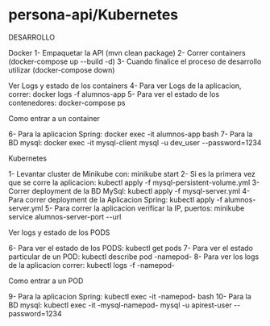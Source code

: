 # persona-api/Kubernetes

DESARROLLO

Docker
  1- Empaquetar la API (mvn clean package)
  2- Correr containers (docker-compose up --build -d)
  3- Cuando finalice el proceso de desarrollo utilizar (docker-compose down)

Ver Logs y estado de los containers
  4- Para ver Logs de la aplicacion, correr: docker logs -f alumnos-app
  5- Para ver el estado de los contenedores: docker-compose ps

Como entrar a un container

  6- Para la aplicacion Spring: docker exec -it alumnos-app bash
  7- Para la BD mysql: docker exec -it mysql-client mysql -u dev_user --password=1234

Kubernetes

  1- Levantar cluster de Minikube con: minikube start
  2- Si es la primera vez que se corre la aplicacion: kubectl apply -f mysql-persistent-volume.yml
  3- Correr deployment de la BD MySql: kubectl apply -f mysql-server.yml
  4- Para correr deployment de la Aplicacion Spring: kubectl apply -f alumnos-server.yml
  5- Para correr la aplicacion verificar la IP, puertos: minikube service alumnos-server-port --url

Ver logs y estado de los PODS

  6- Para ver el estado de los PODS: kubectl get pods
  7- Para ver el estado particular de un POD: kubectl describe pod -namepod-
  8- Para ver los logs de la aplicacion correr: kubectl logs -f -namepod-

Como entrar a un POD

  9- Para la aplicacion Spring: kubectl exec -it -namepod- bash
  10- Para la BD mysql: kubectl exec -it -mysql-namepod- mysql -u apirest-user --password=1234
